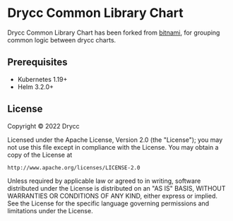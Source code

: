 # Drycc Common Library Chart

Drycc Common Library Chart has been forked from [bitnami](https://github.com/bitnami/charts), for grouping common logic between drycc charts.

## Prerequisites

- Kubernetes 1.19+
- Helm 3.2.0+

## License

Copyright &copy; 2022 Drycc

Licensed under the Apache License, Version 2.0 (the "License");
you may not use this file except in compliance with the License.
You may obtain a copy of the License at

    http://www.apache.org/licenses/LICENSE-2.0

Unless required by applicable law or agreed to in writing, software
distributed under the License is distributed on an "AS IS" BASIS,
WITHOUT WARRANTIES OR CONDITIONS OF ANY KIND, either express or implied.
See the License for the specific language governing permissions and
limitations under the License.